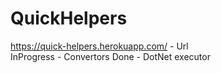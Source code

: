 # QuickHelpers

https://quick-helpers.herokuapp.com/ - Url  
InProgress - Convertors
Done - DotNet executor

